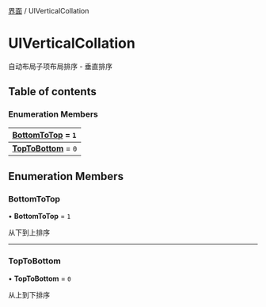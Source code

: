 [界面](../groups/界面.界面.md) / UIVerticalCollation

# UIVerticalCollation <Badge type="tip" text="Enumeration" /> <Score text="UIVerticalCollation" />

自动布局子项布局排序 - 垂直排序

## Table of contents

### Enumeration Members <Score text="Enumeration" /> 
| **[BottomToTop](mw.UIVerticalCollation.md#bottomtotop)** = ``1``  |
| :----- |
| **[TopToBottom](mw.UIVerticalCollation.md#toptobottom)** = ``0`` |

## Enumeration Members

### BottomToTop <Score text="BottomToTop" /> 

• **BottomToTop** = ``1``

从下到上排序

___

### TopToBottom <Score text="TopToBottom" /> 

• **TopToBottom** = ``0``

从上到下排序
